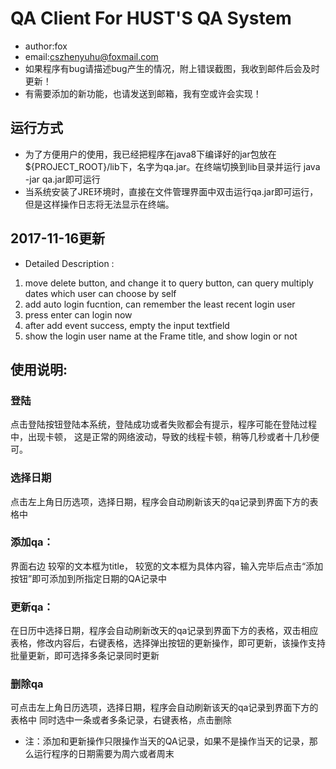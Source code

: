 # QA Client For HUST'S QA System
- author:fox
- email:cszhenyuhu@foxmail.com
- 如果程序有bug请描述bug产生的情况，附上错误截图，我收到邮件后会及时更新！
- 有需要添加的新功能，也请发送到邮箱，我有空或许会实现！

## 运行方式
- 为了方便用户的使用，我已经把程序在java8下编译好的jar包放在${PROJECT_ROOT}/lib下，名字为qa.jar。在终端切换到lib目录并运行 java -jar qa.jar即可运行
- 当系统安装了JRE环境时，直接在文件管理界面中双击运行qa.jar即可运行，但是这样操作日志将无法显示在终端。

## 2017-11-16更新
* Detailed Description :
1. move delete button, and change it to query button, can query multiply dates which user can choose by self
2. add auto login fucntion, can remember the least recent login user
3. press enter can login now
4. after add event success, empty the input textfield
5. show the login user name at the Frame title, and show login or not
## 使用说明:

### 登陆
点击登陆按钮登陆本系统，登陆成功或者失败都会有提示，程序可能在登陆过程中，出现卡顿，
这是正常的网络波动，导致的线程卡顿，稍等几秒或者十几秒便可。

### 选择日期 
点击左上角日历选项，选择日期，程序会自动刷新该天的qa记录到界面下方的表格中

### 添加qa：
界面右边 较窄的文本框为title，
较宽的文本框为具体内容，输入完毕后点击“添加按钮”即可添加到所指定日期的QA记录中


### 更新qa：
在日历中选择日期，程序会自动刷新改天的qa记录到界面下方的表格，双击相应表格，修改内容后，右键表格，选择弹出按钮的更新操作，即可更新，该操作支持批量更新，即可选择多条记录同时更新

### 删除qa
可点击左上角日历选项，选择日期，程序会自动刷新该天的qa记录到界面下方的表格中
同时选中一条或者多条记录，右键表格，点击删除

* 注：添加和更新操作只限操作当天的QA记录，如果不是操作当天的记录，那么运行程序的日期需要为周六或者周末


